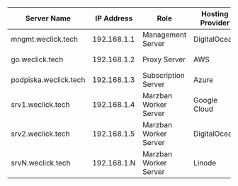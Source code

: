 | Server Name        | IP Address       | Role                 | Hosting Provider | Expiration Date |
|--------------------|------------------|-----------------------|------------------|-----------------|
| mngmt.weclick.tech | 192.168.1.1      | Management Server    | DigitalOcean     | 2025-01-01      |
| go.weclick.tech    | 192.168.1.2      | Proxy Server         | AWS              | 2024-12-15      |
| podpiska.weclick.tech | 192.168.1.3   | Subscription Server  | Azure            | 2025-03-01      |
| srv1.weclick.tech  | 192.168.1.4      | Marzban Worker Server | Google Cloud     | 2024-11-30      |
| srv2.weclick.tech  | 192.168.1.5      | Marzban Worker Server | DigitalOcean     | 2024-12-05      |
| srvN.weclick.tech  | 192.168.1.N      | Marzban Worker Server | Linode           | 2025-01-20      |
